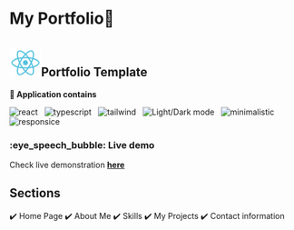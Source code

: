 # My Portfolio🌟

<br/>
<img align="left" src="https://github.com/enikosoft/portfolio/blob/${GITHUB_REF}/images/react.svg" height="50" alt="react icon"/>
<h2>Portfolio Template</h2>

<strong>:crown: Application contains</strong>

<img src="https://img.shields.io/badge/-React-blue" alt="react"/> &nbsp; <img src="https://img.shields.io/badge/-Typescript-blue" alt="typescript"/> &nbsp; <img src="https://img.shields.io/badge/-Tailwind-blue" alt="tailwind"/> &nbsp; <img src="https://img.shields.io/badge/-Blue/Light/Dark mode-blue" alt="Light/Dark mode"/> &nbsp; <img src="https://img.shields.io/badge/-Minimalistic-blue" alt="minimalistic"/> &nbsp; <img src="https://img.shields.io/badge/-Responsice-blue" alt="responsice"/>


<h3>:eye_speech_bubble: Live demo</h3>

Check live demonstration <a href="https://dorota1997.github.io/react-frontend-dev-portfolio/"><strong>here</strong></a>

## Sections

✔️ Home Page
✔️ About Me
✔️ Skills
✔️ My Projects
✔️ Contact information
